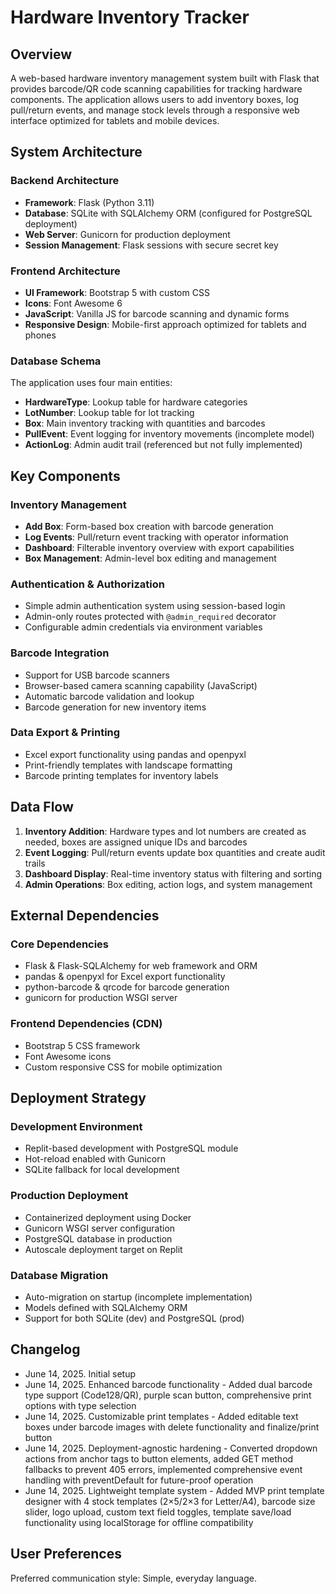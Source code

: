 # Hardware Inventory Tracker

## Overview

A web-based hardware inventory management system built with Flask that provides barcode/QR code scanning capabilities for tracking hardware components. The application allows users to add inventory boxes, log pull/return events, and manage stock levels through a responsive web interface optimized for tablets and mobile devices.

## System Architecture

### Backend Architecture
- **Framework**: Flask (Python 3.11)
- **Database**: SQLite with SQLAlchemy ORM (configured for PostgreSQL deployment)
- **Web Server**: Gunicorn for production deployment
- **Session Management**: Flask sessions with secure secret key

### Frontend Architecture
- **UI Framework**: Bootstrap 5 with custom CSS
- **Icons**: Font Awesome 6
- **JavaScript**: Vanilla JS for barcode scanning and dynamic forms
- **Responsive Design**: Mobile-first approach optimized for tablets and phones

### Database Schema
The application uses four main entities:
- **HardwareType**: Lookup table for hardware categories
- **LotNumber**: Lookup table for lot tracking
- **Box**: Main inventory tracking with quantities and barcodes
- **PullEvent**: Event logging for inventory movements (incomplete model)
- **ActionLog**: Admin audit trail (referenced but not fully implemented)

## Key Components

### Inventory Management
- **Add Box**: Form-based box creation with barcode generation
- **Log Events**: Pull/return event tracking with operator information
- **Dashboard**: Filterable inventory overview with export capabilities
- **Box Management**: Admin-level box editing and management

### Authentication & Authorization
- Simple admin authentication system using session-based login
- Admin-only routes protected with `@admin_required` decorator
- Configurable admin credentials via environment variables

### Barcode Integration
- Support for USB barcode scanners
- Browser-based camera scanning capability (JavaScript)
- Automatic barcode validation and lookup
- Barcode generation for new inventory items

### Data Export & Printing
- Excel export functionality using pandas and openpyxl
- Print-friendly templates with landscape formatting
- Barcode printing templates for inventory labels

## Data Flow

1. **Inventory Addition**: Hardware types and lot numbers are created as needed, boxes are assigned unique IDs and barcodes
2. **Event Logging**: Pull/return events update box quantities and create audit trails
3. **Dashboard Display**: Real-time inventory status with filtering and sorting
4. **Admin Operations**: Box editing, action logs, and system management

## External Dependencies

### Core Dependencies
- Flask & Flask-SQLAlchemy for web framework and ORM
- pandas & openpyxl for Excel export functionality
- python-barcode & qrcode for barcode generation
- gunicorn for production WSGI server

### Frontend Dependencies (CDN)
- Bootstrap 5 CSS framework
- Font Awesome icons
- Custom responsive CSS for mobile optimization

## Deployment Strategy

### Development Environment
- Replit-based development with PostgreSQL module
- Hot-reload enabled with Gunicorn
- SQLite fallback for local development

### Production Deployment
- Containerized deployment using Docker
- Gunicorn WSGI server configuration
- PostgreSQL database in production
- Autoscale deployment target on Replit

### Database Migration
- Auto-migration on startup (incomplete implementation)
- Models defined with SQLAlchemy ORM
- Support for both SQLite (dev) and PostgreSQL (prod)

## Changelog
- June 14, 2025. Initial setup
- June 14, 2025. Enhanced barcode functionality - Added dual barcode type support (Code128/QR), purple scan button, comprehensive print options with type selection
- June 14, 2025. Customizable print templates - Added editable text boxes under barcode images with delete functionality and finalize/print button
- June 14, 2025. Deployment-agnostic hardening - Converted dropdown actions from anchor tags to button elements, added GET method fallbacks to prevent 405 errors, implemented comprehensive event handling with preventDefault for future-proof operation
- June 14, 2025. Lightweight template system - Added MVP print template designer with 4 stock templates (2×5/2×3 for Letter/A4), barcode size slider, logo upload, custom text field toggles, template save/load functionality using localStorage for offline compatibility

## User Preferences

Preferred communication style: Simple, everyday language.